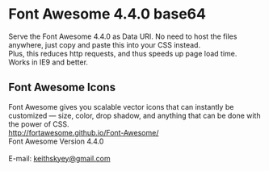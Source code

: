 # Font Awesome 4.4.0 base64

Serve the Font Awesome 4.4.0 as Data URI. No need to host the files anywhere, just copy and paste this into your CSS instead.
<br />Plus, this reduces http requests, and thus speeds up page load time.
<br />Works in IE9 and better.
## Font Awesome Icons
Font Awesome gives you scalable vector icons that can instantly be customized — size, color, drop shadow, and anything that can be done with the power of CSS.
<br />http://fortawesome.github.io/Font-Awesome/
<br />Font Awesome Version 4.4.0
<br />
<br />E-mail: keithskyey@gmail.com
